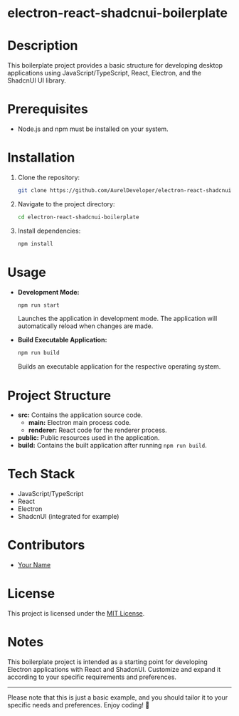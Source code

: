# electron-react-shadcnui-boilerplate

# Description
This boilerplate project provides a basic structure for developing desktop applications using JavaScript/TypeScript, React, Electron, and the ShadcnUI UI library.

# Prerequisites
- Node.js and npm must be installed on your system.

# Installation
1. Clone the repository:
   ```bash
   git clone https://github.com/AurelDeveloper/electron-react-shadcnui-boilerplate.git
   ```

2. Navigate to the project directory:
   ```bash
   cd electron-react-shadcnui-boilerplate
   ```

3. Install dependencies:
   ```bash
   npm install
   ```

# Usage
- **Development Mode:**
  ```bash
  npm run start
  ```
  Launches the application in development mode. The application will automatically reload when changes are made.

- **Build Executable Application:**
  ```bash
  npm run build
  ```
  Builds an executable application for the respective operating system.

# Project Structure
- **src:** Contains the application source code.
  - **main:** Electron main process code.
  - **renderer:** React code for the renderer process.
- **public:** Public resources used in the application.
- **build:** Contains the built application after running `npm run build`.

# Tech Stack
- JavaScript/TypeScript
- React
- Electron
- ShadcnUI (integrated for example)

# Contributors
- [Your Name](https://github.com/your-username)

# License
This project is licensed under the [MIT License](LICENSE).

# Notes
This boilerplate project is intended as a starting point for developing Electron applications with React and ShadcnUI. Customize and expand it according to your specific requirements and preferences.

---

Please note that this is just a basic example, and you should tailor it to your specific needs and preferences. Enjoy coding! 🎉

